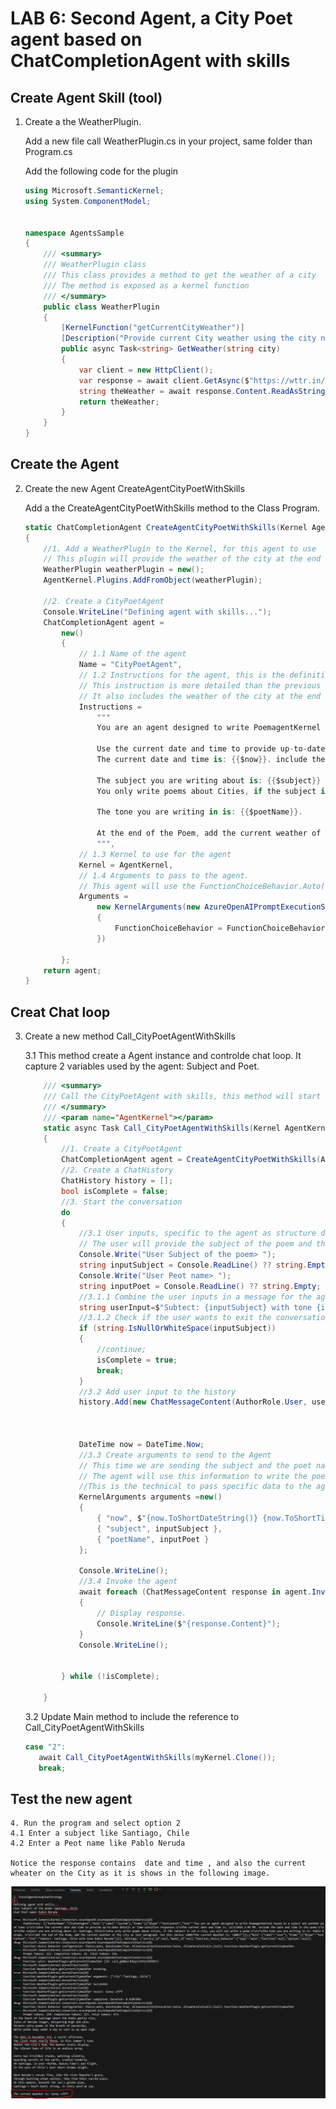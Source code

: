 # LAB 6: Second Agent, a City Poet agent based on ChatCompletionAgent with skills
## Create Agent Skill (tool)
1. Create a the WeatherPlugin.

    Add a new file call WeatherPlugin.cs in your project, same folder than Program.cs

    Add the following code for the plugin
    ```csharp
    using Microsoft.SemanticKernel;
    using System.ComponentModel;


    namespace AgentsSample
    {
        /// <summary>
        /// WeatherPlugin class
        /// This class provides a method to get the weather of a city
        /// The method is exposed as a kernel function
        /// </summary>
        public class WeatherPlugin 
        {
            [KernelFunction("getCurrentCityWeather")]
            [Description("Provide current City weather using the city name as key search.")]
            public async Task<string> GetWeather(string city)
            {
                var client = new HttpClient();
                var response = await client.GetAsync($"https://wttr.in/{city}?format=%C+%t");
                string theWeather = await response.Content.ReadAsStringAsync();
                return theWeather;
            }
        }
    }
    ```
## Create the Agent
2. Create the new Agent CreateAgentCityPoetWithSkills

    Add a the CreateAgentCityPoetWithSkills method to the Class Program.
    ```csharp
    static ChatCompletionAgent CreateAgentCityPoetWithSkills(Kernel AgentKernel)
    {
        //1. Add a WeatherPlugin to the Kernel, for this agent to use
        // This plugin will provide the weather of the city at the end of the poem.
        WeatherPlugin weatherPlugin = new();
        AgentKernel.Plugins.AddFromObject(weatherPlugin);

        //2. Create a CityPoetAgent
        Console.WriteLine("Defining agent with skills...");
        ChatCompletionAgent agent =
            new()
            {
                // 1.1 Name of the agent
                Name = "CityPoetAgent",
                // 1.2 Instructions for the agent, this is the definition of the agent behavior. Should be clear.
                // This instruction is more detailed than the previous one, it includes the subject and tone of the poem.
                // It also includes the weather of the city at the end of the poem. (This is a skill)
                Instructions =
                    """
                    You are an agent designed to write PoemagentKernel based on a suject and another poet tone.
                    
                    Use the current date and time to provide up-to-date details or time-sensitive responses.
                    The current date and time is: {{$now}}. include the date and time in the poem.

                    The subject you are writing about is: {{$subject}}
                    You only write poems about Cities, if the subject is not a city, you will not write a poem.

                    The tone you are writing in is: {{$poetName}}. 

                    At the end of the Poem, add the current weather of the city as last paragraph. Use this phrase 'The current Weather is: '
                    """,
                // 1.3 Kernel to use for the agent
                Kernel = AgentKernel,
                // 1.4 Arguments to pass to the agent. 
                // This agent will use the FunctionChoiceBehavior.Auto() to select the best function to use.
                Arguments =
                    new KernelArguments(new AzureOpenAIPromptExecutionSettings() 
                    { 
                        FunctionChoiceBehavior = FunctionChoiceBehavior.Auto() 
                    })
                    
            };
        return agent;
    }
    ```


## Creat Chat loop
3. Create a new method Call_CityPoetAgentWithSkills 

    3.1 This method create a Agent instance and controlde chat loop. It capture 2 variables used by the agent: Subject and Poet.

    ```csharp
        /// <summary>
        /// Call the CityPoetAgent with skills, this method will start a conversation with the agent
        /// </summary>
        /// <param name="AgentKernel"></param>
        static async Task Call_CityPoetAgentWithSkills(Kernel AgentKernel)
        {
            //1. Create a CityPoetAgent
            ChatCompletionAgent agent = CreateAgentCityPoetWithSkills(AgentKernel);
            //2. Create a ChatHistory
            ChatHistory history = [];
            bool isComplete = false;
            //3. Start the conversation
            do
            {
                //3.1 User inputs, specific to the agent as structure data to be pass as arguments.
                // The user will provide the subject of the poem and the poet name to apply the tone.
                Console.Write("User Subject of the poem> ");
                string inputSubject = Console.ReadLine() ?? string.Empty;
                Console.Write("User Peot name> ");
                string inputPoet = Console.ReadLine() ?? string.Empty;
                //3.1.1 Combine the user inputs in a message for the agent
                string userInput=$"Subtect: {inputSubject} with tone {inputPoet}";
                //3.1.2 Check if the user wants to exit the conversation
                if (string.IsNullOrWhiteSpace(inputSubject))
                {
                    //continue;
                    isComplete = true;
                    break;
                }
                //3.2 Add user input to the history
                history.Add(new ChatMessageContent(AuthorRole.User, userInput));

            
                
                DateTime now = DateTime.Now;
                //3.3 Create arguments to send to the Agent
                // This time we are sending the subject and the poet name to the agent.
                // The agent will use this information to write the poem.
                //This is the technical to pass specific data to the agent.
                KernelArguments arguments =new()
                {
                    { "now", $"{now.ToShortDateString()} {now.ToShortTimeString()}" },
                    { "subject", inputSubject },
                    { "poetName", inputPoet }
                };
                
                Console.WriteLine();
                //3.4 Invoke the agent
                await foreach (ChatMessageContent response in agent.InvokeAsync(history, arguments))
                {
                    // Display response.
                    Console.WriteLine($"{response.Content}");
                }
                Console.WriteLine();


            } while (!isComplete);
            
        }
    ```

    3.2 Update Main method to include the reference to Call_CityPoetAgentWithSkills

     ```csharp
    case "2":
        await Call_CityPoetAgentWithSkills(myKernel.Clone());
        break;
     ```
## Test the new agent
    4. Run the program and select option 2
    4.1 Enter a subject like Santiago, Chile 
    4.2 Enter a Peot name like Pablo Neruda

    Notice the response contains  date and time , and also the current wheater on the City as it is shows in the following image.

![Outcome](./assets/three.png) 